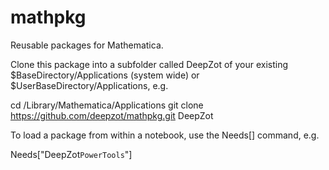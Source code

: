 mathpkg
=======

Reusable packages for Mathematica.

Clone this package into a subfolder called DeepZot of your existing $BaseDirectory/Applications (system wide) or $UserBaseDirectory/Applications, e.g.

cd /Library/Mathematica/Applications
git clone https://github.com/deepzot/mathpkg.git DeepZot

To load a package from within a notebook, use the Needs[] command, e.g.

Needs["DeepZot`PowerTools`"]
